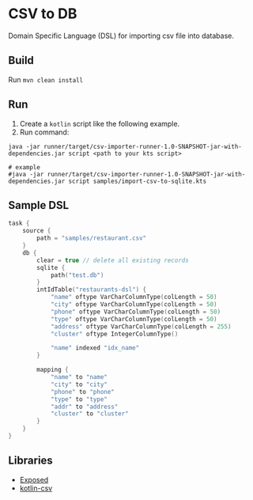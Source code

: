 # CSV to DB

Domain Specific Language (DSL) for importing csv file into database.


## Build
Run `mvn clean install`

## Run
1. Create a `kotlin` script like the following example.
2. Run command:
```shell script
java -jar runner/target/csv-importer-runner-1.0-SNAPSHOT-jar-with-dependencies.jar script <path to your kts script>

# example
#java -jar runner/target/csv-importer-runner-1.0-SNAPSHOT-jar-with-dependencies.jar script samples/import-csv-to-sqlite.kts
```
 
## Sample DSL 
```kotlin
task {
    source {
        path = "samples/restaurant.csv"
    }
    db {
        clear = true // delete all existing records
        sqlite {
            path("test.db")
        }
        intIdTable("restaurants-dsl") {
            "name" oftype VarCharColumnType(colLength = 50)
            "city" oftype VarCharColumnType(colLength = 50)
            "phone" oftype VarCharColumnType(colLength = 50)
            "type" oftype VarCharColumnType(colLength = 50)
            "address" oftype VarCharColumnType(colLength = 255)
            "cluster" oftype IntegerColumnType()

            "name" indexed "idx_name"
        }

        mapping {
            "name" to "name"
            "city" to "city"
            "phone" to "phone"
            "type" to "type"
            "addr" to "address"
            "cluster" to "cluster"
        }
    }
}
```


## Libraries

* [Exposed](https://github.com/JetBrains/Exposed)
* [kotlin-csv](https://github.com/doyaaaaaken/kotlin-csv)
